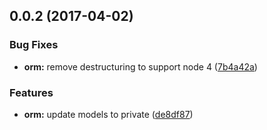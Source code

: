 <a name="0.0.2"></a>
## 0.0.2 (2017-04-02)


### Bug Fixes

* **orm:** remove destructuring to support node 4 ([7b4a42a](https://github.com/parch-js/orm/commit/7b4a42a))


### Features

* **orm:** update models to private ([de8df87](https://github.com/parch-js/orm/commit/de8df87))



